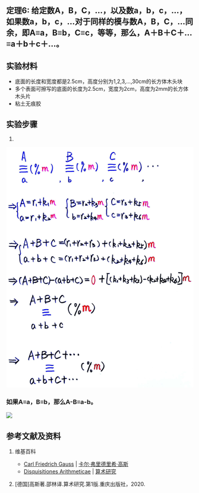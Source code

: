 ## 定理6: 给定数A，B，C，…，以及数a，b，c，…，如果数a，b，c，…对于同样的模与数A，B，C，…同余，即A≡a，B≡b，C≡c，等等，那么，A＋B＋C＋…≡a＋b＋c＋…。

## 实验材料

- 底面的长度和宽度都是2.5cm，高度分别为1,2,3,...,30cm的长方体木头块
- 多个表面可擦写的底面的长度为2.5cm，宽度为2cm，高度为2mm的长方体木头片
- 粘土无痕胶

## 实验步骤

1. 

![](/images/数论/高斯的算术研究中典型的推演实验/章1/定理6/6-1.jpg)

### 如果A≡a，B≡b，那么A-B≡a-b。

![](/images/数论/高斯的算术研究中典型的推演实验/章1/定理6/6-2.jpg)

## 参考文献及资料

1. 维基百科
	- [Carl Friedrich Gauss](https://en.wikipedia.org/wiki/Carl_Friedrich_Gauss) | [卡尔·弗里德里希·高斯](https://zh.wikipedia.org/wiki/%E5%8D%A1%E7%88%BE%C2%B7%E5%BC%97%E9%87%8C%E5%BE%B7%E9%87%8C%E5%B8%8C%C2%B7%E9%AB%98%E6%96%AF) 
	- [Disquisitiones Arithmeticae](https://en.wikipedia.org/wiki/Disquisitiones_Arithmeticae) | [算术研究](https://zh.wikipedia.org/wiki/算术研究) 

2. [德国]高斯著.邵林译.算术研究.第1版.重庆出版社，2020.



